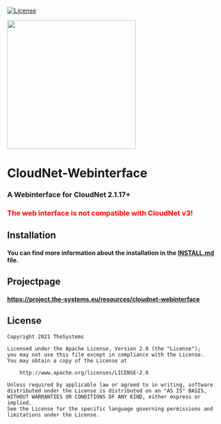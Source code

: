 [![License](https://img.shields.io/badge/License-Apache%202.0-blue.svg)](https://opensource.org/licenses/Apache-2.0)


<img src="https://cdn.the-systems.eu/icon-transparent-banner.png" width="300px" />

# <b>CloudNet-Webinterface</b>

### A Webinterface for CloudNet 2.1.17+

### <span style="color: red">The web interface is not compatible with CloudNet v3!</span>

## Installation

#### You can find more information about the installation in the [INSTALL.md](./INSTALL.md) file.

## Projectpage

#### https://project.the-systems.eu/resources/cloudnet-webinterface

## License

    Copyright 2021 TheSystems
    
    Licensed under the Apache License, Version 2.0 (the "License");
    you may not use this file except in compliance with the License.
    You may obtain a copy of the License at
    
        http://www.apache.org/licenses/LICENSE-2.0
    
    Unless required by applicable law or agreed to in writing, software
    distributed under the License is distributed on an "AS IS" BASIS,
    WITHOUT WARRANTIES OR CONDITIONS OF ANY KIND, either express or implied.
    See the License for the specific language governing permissions and
    limitations under the License.
   
